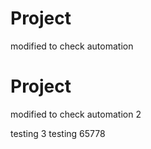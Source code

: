 # Project

modified to check automation

# Project

modified to check automation 2


testing 3
testing 65778